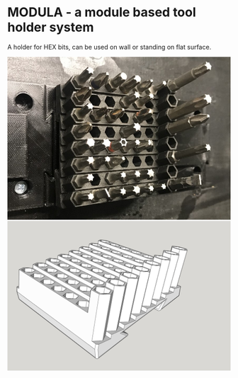 # MODULA - a module based tool holder system

A holder for HEX bits, can be used on wall or standing on flat surface.

![Modula](module.hex.bit.holder.photo.jpg)
![Modula](module.hex.bit.holder.jpg)
